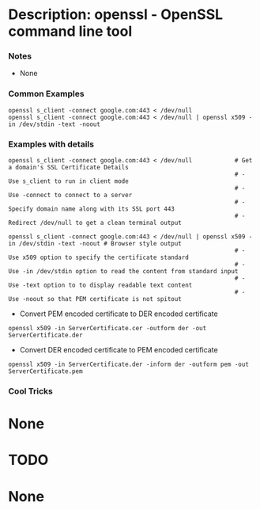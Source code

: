# Description: openssl - OpenSSL command line tool

### Notes
* None

### Common Examples
```
openssl s_client -connect google.com:443 < /dev/null
openssl s_client -connect google.com:443 < /dev/null | openssl x509 -in /dev/stdin -text -noout
```

### Examples with details
```
openssl s_client -connect google.com:443 < /dev/null            # Get a domain's SSL Certificate Details
                                                                # - Use s_client to run in client mode
                                                                # - Use -connect to connect to a server
                                                                # - Specify domain name along with its SSL port 443
                                                                # - Redirect /dev/null to get a clean terminal output
```

```
openssl s_client -connect google.com:443 < /dev/null | openssl x509 -in /dev/stdin -text -noout # Browser style output
                                                                # - Use x509 option to specify the certificate standard
                                                                # - Use -in /dev/stdin option to read the content from standard input
                                                                # - Use -text option to to display readable text content
                                                                # - Use -noout so that PEM certificate is not spitout
```

* Convert PEM encoded certificate to DER encoded certificate
```
openssl x509 -in ServerCertificate.cer -outform der -out ServerCertificate.der
```

* Convert DER encoded certificate to PEM encoded certificate
```
openssl x509 -in ServerCertificate.der -inform der -outform pem -out ServerCertificate.pem
```

### Cool Tricks
# None

# TODO
# None
